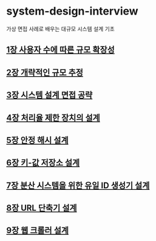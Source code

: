 # system-design-interview
 가상 면접 사례로 배우는 대규모 시스템 설계 기초 

## [1장 사용자 수에 따른 규모 확장성](./chap01/1장%20사용자%20수에%20따른%20규모%20확장성.md)

## [2장 개략적인 규모 추정](./chap02/개략적인%20규모%20추정.md)

## [3장 시스템 설계 면접 공략](./chap03/시스템%20설계%20면접%20공략법.md)

## [4장 처리율 제한 장치의 설계](./chap04/처리율%20제한%20장치의%20설계.md)

## [5장 안정 해시 설계](./chap05/안정%20해시%20설계.md)

## [6장 키-값 저장소 설계](./chap06/키-값%20저장소%20설계.md)

## [7장 분산 시스템을 위한 유일 ID 생성기 설계](./chap07/분산%20시스템을%20위한%20유일%20ID%20생성기%20설계.md)

## [8장 URL 단축기 설계](./chap08/URL%20단축기%20설계.md)

## [9장 웹 크롤러 설계](./chap09/웹%20크롤러%20설계.md)
